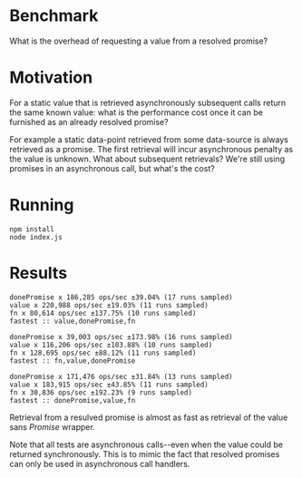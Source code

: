 # Benchmark

What is the overhead of requesting a value from a resolved promise?

# Motivation

For a static value that is retrieved asynchronously subsequent calls return the same known value:  what is the 
performance cost once it can be furnished as an already resolved promise?

For example a static data-point retrieved from some data-source is always retrieved as a promise.  The first
retrieval will incur asynchronous penalty as the value is unknown.  What about subsequent retrievals?  We're still 
using promises in an asynchronous call, but what's the cost?

# Running

```
npm install
node index.js
```

# Results

```
donePromise x 186,285 ops/sec ±39.04% (17 runs sampled)
value x 220,988 ops/sec ±19.03% (11 runs sampled)
fn x 80,614 ops/sec ±137.75% (10 runs sampled)
fastest :: value,donePromise,fn

donePromise x 39,003 ops/sec ±173.98% (16 runs sampled)
value x 116,206 ops/sec ±103.88% (10 runs sampled)
fn x 128,695 ops/sec ±88.12% (11 runs sampled)
fastest :: fn,value,donePromise

donePromise x 171,476 ops/sec ±31.84% (13 runs sampled)
value x 183,915 ops/sec ±43.85% (11 runs sampled)
fn x 30,836 ops/sec ±192.23% (9 runs sampled)
fastest :: donePromise,value,fn
```

Retrieval from a resulved promise is almost as fast as retrieval of the value sans *Promise* wrapper.

Note that all tests are asynchronous calls--even when the value could be returned synchronously.  This is to mimic
the fact that resolved promises can only be used in asynchronous call handlers.